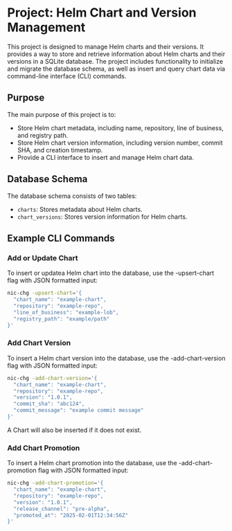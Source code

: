 # Project: Helm Chart and Version Management

This project is designed to manage Helm charts and their versions. It provides a way to store and retrieve information about Helm charts and their versions in a SQLite database. The project includes functionality to initialize and migrate the database schema, as well as insert and query chart data via command-line interface (CLI) commands.

## Purpose

The main purpose of this project is to:

- Store Helm chart metadata, including name, repository, line of business, and registry path.
- Store Helm chart version information, including version number, commit SHA, and creation timestamp.
- Provide a CLI interface to insert and manage Helm chart data.

## Database Schema

The database schema consists of two tables:

- `charts`: Stores metadata about Helm charts.
- `chart_versions`: Stores version information for Helm charts.

## Example CLI Commands

### Add or Update Chart

To insert or updatea Helm chart into the database, use the -upsert-chart flag with JSON formatted input:

```sh
nic-chg -upsert-chart='{
  "chart_name": "example-chart",
  "repository": "example-repo",
  "line_of_business": "example-lob",
  "registry_path": "example/path"
}'
```

### Add Chart Version

To insert a Helm chart version into the database, use the -add-chart-version flag with JSON formatted input:

```sh
nic-chg -add-chart-version='{
  "chart_name": "example-chart",
  "repository": "example-repo",
  "version": "1.0.1",
  "commit_sha": "abc124",
  "commit_message": "example commit message"
}'
```

A Chart will also be inserted if it does not exist.

### Add Chart Promotion

To insert a Helm chart promotion into the database, use the -add-chart-promotion flag with JSON formatted input:

```sh
nic-chg -add-chart-promotion='{
  "chart_name": "example-chart",
  "repository": "example-repo",
  "version": "1.0.1",
  "release_channel": "pre-alpha",
  "promoted_at": "2025-02-01T12:34:56Z"
}'
```
